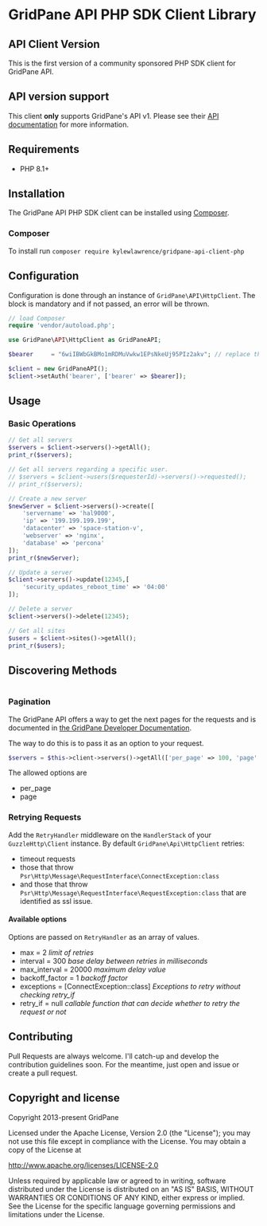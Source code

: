 # GridPane API PHP SDK Client Library #

## API Client Version

This is the first version of a community sponsored PHP SDK client for GridPane API.

## API version support

This client **only** supports GridPane's API v1.  Please see their [API documentation](https://gridpane.com/kb/gridpane-api-introduction-and-postman-documentation/) for more information.

## Requirements
* PHP 8.1+

## Installation

The GridPane API PHP SDK client can be installed using [Composer](https://packagist.org/packages/kylewlawrence/gridpane-api-client-php).

### Composer

To install run `composer require kylewlawrence/gridpane-api-client-php`

## Configuration

Configuration is done through an instance of `GridPane\API\HttpClient`.
The block is mandatory and if not passed, an error will be thrown.

``` php
// load Composer
require 'vendor/autoload.php';

use GridPane\API\HttpClient as GridPaneAPI;

$bearer     = "6wiIBWbGkBMo1mRDMuVwkw1EPsNkeUj95PIz2akv"; // replace this with your GridPane Personal Access/Bearer token

$client = new GridPaneAPI();
$client->setAuth('bearer', ['bearer' => $bearer]);
```

## Usage

### Basic Operations

``` php
// Get all servers
$servers = $client->servers()->getAll();
print_r($servers);

// Get all servers regarding a specific user.
// $servers = $client->users($requesterId)->servers()->requested();
// print_r($servers);

// Create a new server
$newServer = $client->servers()->create([
    'servername' => 'hal9000',                          
    'ip' => '199.199.199.199',                        
    'datacenter' => 'space-station-v',                     
    'webserver' => 'nginx',      
    'database' => 'percona'
]);
print_r($newServer);

// Update a server
$client->servers()->update(12345,[
    'security_updates_reboot_time' => '04:00'
]);

// Delete a server
$client->servers()->delete(12345);

// Get all sites
$users = $client->sites()->getAll();
print_r($users);
```

## Discovering Methods

``` php
```

### Pagination

The GridPane API offers a way to get the next pages for the requests and is documented in [the GridPane Developer Documentation](https://developer.zendesk.com/rest_api/docs/core/introduction#pagination).

The way to do this is to pass it as an option to your request.

``` php
$servers = $this->client->servers()->getAll(['per_page' => 100, 'page' => 2]);
```

The allowed options are
* per_page
* page

### Retrying Requests

Add the `RetryHandler` middleware on the `HandlerStack` of your `GuzzleHttp\Client` instance. By default `GridPane\Api\HttpClient` 
retries: 
* timeout requests
* those that throw `Psr\Http\Message\RequestInterface\ConnectException:class`
* and those that throw `Psr\Http\Message\RequestInterface\RequestException:class` that are identified as ssl issue.

#### Available options

Options are passed on `RetryHandler` as an array of values.

* max = 2 _limit of retries_
* interval = 300 _base delay between retries in milliseconds_
* max_interval = 20000 _maximum delay value_
* backoff_factor = 1 _backoff factor_
* exceptions = [ConnectException::class] _Exceptions to retry without checking retry_if_
* retry_if = null _callable function that can decide whether to retry the request or not_

## Contributing

Pull Requests are always welcome. I'll catch-up and develop the contribution guidelines soon. For the meantime, just open and issue or create a pull request.

## Copyright and license

Copyright 2013-present GridPane

Licensed under the Apache License, Version 2.0 (the "License"); you may not use this file except in compliance with the License.
You may obtain a copy of the License at

http://www.apache.org/licenses/LICENSE-2.0

Unless required by applicable law or agreed to in writing, software distributed under the License is distributed on an "AS IS" BASIS, WITHOUT WARRANTIES OR CONDITIONS OF ANY KIND, either express or implied. See the License for the specific language governing permissions and limitations under the License.

